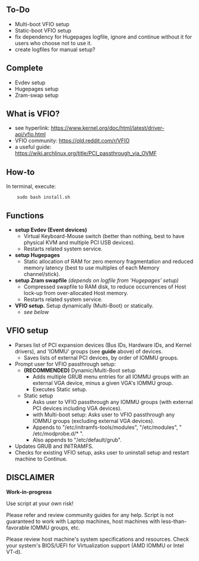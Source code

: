## To-Do
* Multi-boot VFIO setup
* Static-boot VFIO setup
* fix dependency for Hugepages logfile, ignore and continue without it for users who choose not to use it.
* create logfiles for manual setup?

## Complete
* Evdev setup
* Hugepages setup
* Zram-swap setup

## What is VFIO?
* see hyperlink:        https://www.kernel.org/doc/html/latest/driver-api/vfio.html
* VFIO community:       https://old.reddit.com/r/VFIO
* a useful guide:       https://wiki.archlinux.org/title/PCI_passthrough_via_OVMF

## How-to
In terminal, execute:

        sudo bash install.sh

## Functions
* **setup Evdev (Event devices)**
    * Virtual Keyboard-Mouse switch (better than nothing, best to have physical KVM and multiple PCI USB devices).
    * Restarts related system service.
* **setup Hugepages**
    * Static allocation of RAM for zero memory fragmentation and reduced memory latency (best to use multiples of each Memory channel/stick).
* **setup Zram swapfile**                                                              *(depends on logfile from 'Hugepages' setup)*
    * Compressed swapfile to RAM disk, to reduce occurrences of Host lock-up from over-allocated Host memory.
    * Restarts related system service.
* **VFIO setup.** Setup dynamically (Multi-Boot) or statically.
    * *see below*

## VFIO setup
* Parses list of PCI expansion devices (Bus IDs, Hardware IDs, and Kernel drivers), and 'IOMMU' groups (see **guide** above) of devices.
    * Saves lists of external PCI devices, by order of IOMMU groups.
* Prompt user for VFIO passthrough setup:
    * **(RECOMMENDED)** Dynamic/Multi-Boot setup    
        * Adds multiple GRUB menu entries for all IOMMU groups with an external VGA device, minus a given VGA's IOMMU group.
        * Executes Static setup.
    * Static setup
        * Asks user to VFIO passthrough any IOMMU groups (with external PCI devices including VGA devices).
        * with Multi-boot setup: Asks user to VFIO passthrough any IOMMU groups (excluding external VGA devices).
        * Appends to "/etc/initramfs-tools/modules", "/etc/modules", " /etc/modprobe.d/* ".
        * Also appends to "/etc/default/grub".         
* Updates GRUB and INITRAMFS.
* Checks for existing VFIO setup, asks user to uninstall setup and restart machine to Continue.

## DISCLAIMER
**Work-in-progress**

Use script at your own risk!

Please refer and review community guides for any help. Script is not guaranteed to work with Laptop machines, host machines with less-than-favorable IOMMU groups, etc.

Please review host machine's system specifications and resources. Check your system's BIOS/UEFI for Virtualization support (AMD IOMMU or Intel VT-d).
